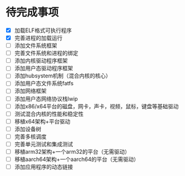 # 待完成事项

- [x] 加载ELF格式可执行程序
- [x] 完善进程的加载运行
- [ ] 添加文件系统框架
- [ ] 完善文件系统和进程的绑定
- [ ] 添加内核驱动程序框架 
- [ ] 添加用户态驱动程序框架
- [ ] 添加hubsystem机制（混合内核的核心） 
- [ ] 添加用户态文件系统fatfs
- [ ] 添加网络框架
- [ ] 添加用户态网络协议栈lwip
- [ ] 添加x86/x64平台的磁盘，网卡，声卡，视频，鼠标，键盘等基础驱动
- [ ] 测试混合内核的性能和稳定性
- [ ] 移植x64架构+平台驱动
- [ ] 添加设备树
- [ ] 完善多核调度
- [ ] 完善单元测试和集成测试
- [ ] 移植arm32架构+一个arm32的平台（无需驱动）
- [ ] 移植aarch64架构+一个aarch64的平台（无需驱动）
- [ ] 添加应用程序的动态链接
